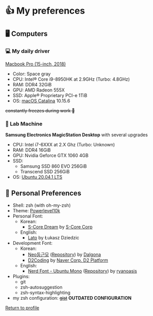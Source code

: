# 👍 My preferences
## 🖥️ Computers
### 💻 My daily driver
[Macbook Pro (15-inch, 2018)](https://support.apple.com/kb/SP776)
* Color: Space gray
* CPU: Intel® Core i9-8950HK at 2.9GHz (Turbo: 4.8GHz)
* RAM: DDR4 32GiB
* GPU: AMD Radeon 555X
* SSD: Apple® Proprietary PCI-e 1TiB
* OS: [macOS Catalina](https://www.apple.com/macos/catalina/) 10.15.6

~~constantly freezes during work :facepalm:~~

### 🧪 Lab Machine
**Samsung Electronics MagicStation Desktop** with several upgrades  
* CPU: Intel i7-6XXX at 2.X Ghz (Turbo: Unknown)
* RAM: DDR4 16GiB
* GPU: Nvidia Geforce GTX 1060 4GB
* SSD:
  * Samsung SSD 860 EVO 256GiB
  * Transcend SSD 256GiB
* OS: [Ubuntu 20.04.1 LTS](https://ubuntu.com/download/desktop)

## 🔧 Personal Preferences
* Shell: zsh (with oh-my-zsh)
* Theme: [Powerlevel10k](https://github.com/romkatv/powerlevel10k)
* Personal Font:
  * Korean:
    * [S-Core Dream](http://www.s-core.co.kr/who-we-are/font/) by [S-Core Corp](https://s-core.co.kr)
  * English:
    * [Lato](https://fonts.google.com/specimen/Lato) by Łukasz Dziedzic
* Development Font:
  * Korean: 
    * [Neo둥근모](https://dalgona.github.io/neodgm/) ([Repository](https://github.com/Dalgona/neodgm)) by [Dalgona](https://github.com/Dalgona/neodgm)
    * [D2Coding](https://github.com/naver/d2codingfont) by [Naver Corp. D2 Platform](https://github.com/naver)
  * English:
    * [Nerd Font - Ubuntu Mono](https://github.com/ryanoasis/nerd-fonts/releases/latest) ([Repository](https://github.com/ryanoasis/nerd-fonts)) by [ryanoasis](https://github.com/ryanoasis)
* Plugins:
  * git
  * zsh-autosuggestion
  * zsh-syntax-highlighting
* my zsh configuration: ~~[gist](https://gist.github.com/Alex4386/7818ecbbf701c36052d77477d0ee7443)~~ **OUTDATED CONFIGURATION**

[Return to profile](https://github.com/Alex4386)
